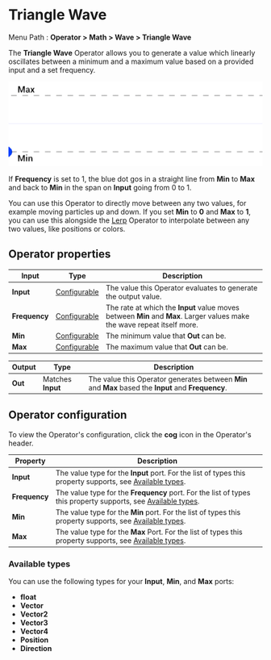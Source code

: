 # Triangle Wave

Menu Path : **Operator > Math > Wave > Triangle Wave**

The **Triangle Wave** Operator allows you to generate a value which linearly oscillates between a minimum and a maximum value based on a provided input and a set frequency.

![The Triangle Wave Operator allows you to generate a value which linearly oscillates between a minimum and a maximum value based on a provided input and a set frequency.](Images/Operator-TriangleWaveAnimation.gif)

If **Frequency** is set to 1, the blue dot gos in a straight line from **Min** to **Max** and back to **Min** in the span on **Input** going from 0 to 1.

You can use this Operator to directly move between any two values, for example moving particles up and down. If you set **Min** to **0** and **Max** to **1**, you can use this alongside the [Lerp](Operator-Lerp.md) Operator to interpolate between any two values, like positions or colors.

## Operator properties

| **Input**     | **Type**                                | **Description**                                              |
| ------------- | --------------------------------------- | ------------------------------------------------------------ |
| **Input**     | [Configurable](#operator-configuration)   | The value this Operator evaluates to generate the output value. |
| **Frequency** | [Configurable](#operator-configuration)    | The rate at which the **Input** value moves between **Min** and **Max**. Larger values make the wave repeat itself more. |
| **Min**       | [Configurable](#operator-configuration)     | The minimum value that **Out** can be.                       |
| **Max**       | [Configurable](#operator-configuration) | The maximum value that **Out** can be.                       |

| **Output** | **Type**          | **Description**                                              |
| ---------- | ----------------- | ------------------------------------------------------------ |
| **Out**    | Matches **Input** | The value this Operator generates between **Min** and **Max** based the **Input** and **Frequency**. |

## Operator configuration

To view the Operator's configuration, click the **cog** icon in the Operator's header.

| **Property**  | **Description**                                              |
| ------------- | ------------------------------------------------------------ |
| **Input**     | The value type for the **Input** port. For the list of types this property supports, see [Available types](#available-types). |
| **Frequency** | The value type for the **Frequency** port. For the list of types this property supports, see [Available types](#available-types). |
| **Min**       | The value type for the **Min** port. For the list of types this property supports, see [Available types](#available-types). |
| **Max**       | The value type for the **Max** Port. For the list of types this property supports, see [Available types](#available-types). |



### Available types

You can use the following types for your **Input**, **Min**, and **Max** ports:

- **float**
- **Vector**
- **Vector2**
- **Vector3**
- **Vector4**
- **Position**
- **Direction**
